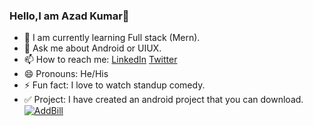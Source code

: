 ### Hello,I am Azad Kumar👋


- 🔭 I am currently learning Full stack (Mern).
- 💬 Ask me about Android or UIUX.
- 📫 How to reach me: [LinkedIn](https://www.linkedin.com/in/azad-kumar-395798218)
                      [Twitter](https://twitter.com/kumarazad2917?t=TVQUuXfv8j7EZEJ3s7dwgQ&s=09)
- 😄 Pronouns: He/His 
- ⚡ Fun fact: I love to watch standup comedy.
- ✅ Project:  I have created an  android project that you can download. 
[![AddBill](https://img.shields.io/badge/AddBill-APK-red.svg?style=for-the-badge&logo=android)](https://github.com/AzadTom/Android-AddBill_App/raw/master/app/release/app-release.apk)


